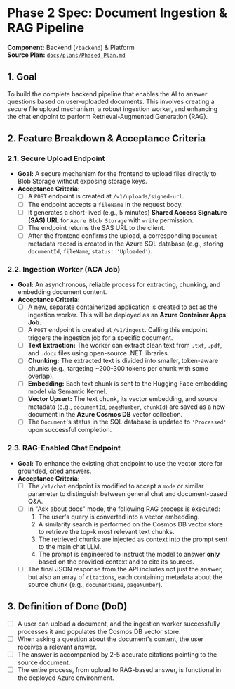 # Phase 2 Spec: Document Ingestion & RAG Pipeline

**Component:** Backend (`/backend`) & Platform  
**Source Plan:** [`docs/plans/Phased_Plan.md`](/docs/plans/Phased_Plan.md)

## 1. Goal

To build the complete backend pipeline that enables the AI to answer questions based on user-uploaded documents. This involves creating a secure file upload mechanism, a robust ingestion worker, and enhancing the chat endpoint to perform Retrieval-Augmented Generation (RAG).

## 2. Feature Breakdown & Acceptance Criteria

### 2.1. Secure Upload Endpoint

-   **Goal:** A secure mechanism for the frontend to upload files directly to Blob Storage without exposing storage keys.
-   **Acceptance Criteria:**
    -   [ ] A `POST` endpoint is created at `/v1/uploads/signed-url`.
    -   [ ] The endpoint accepts a `fileName` in the request body.
    -   [ ] It generates a short-lived (e.g., 5 minutes) **Shared Access Signature (SAS) URL** for `Azure Blob Storage` with `write` permission.
    -   [ ] The endpoint returns the SAS URL to the client.
    -   [ ] After the frontend confirms the upload, a corresponding `Document` metadata record is created in the Azure SQL database (e.g., storing `documentId`, `fileName`, `status: 'Uploaded'`).

### 2.2. Ingestion Worker (ACA Job)

-   **Goal:** An asynchronous, reliable process for extracting, chunking, and embedding document content.
-   **Acceptance Criteria:**
    -   [ ] A new, separate containerized application is created to act as the ingestion worker. This will be deployed as an **Azure Container Apps Job**.
    -   [ ] A `POST` endpoint is created at `/v1/ingest`. Calling this endpoint triggers the ingestion job for a specific document.
    -   [ ] **Text Extraction:** The worker can extract clean text from `.txt`, `.pdf`, and `.docx` files using open-source .NET libraries.
    -   [ ] **Chunking:** The extracted text is divided into smaller, token-aware chunks (e.g., targeting ~200-300 tokens per chunk with some overlap).
    -   [ ] **Embedding:** Each text chunk is sent to the Hugging Face embedding model via Semantic Kernel.
    -   [ ] **Vector Upsert:** The text chunk, its vector embedding, and source metadata (e.g., `documentId`, `pageNumber`, `chunkId`) are saved as a new document in the **Azure Cosmos DB** vector collection.
    -   [ ] The `Document`'s status in the SQL database is updated to `'Processed'` upon successful completion.

### 2.3. RAG-Enabled Chat Endpoint

-   **Goal:** To enhance the existing chat endpoint to use the vector store for grounded, cited answers.
-   **Acceptance Criteria:**
    -   [ ] The `/v1/chat` endpoint is modified to accept a `mode` or similar parameter to distinguish between general chat and document-based Q&A.
    -   [ ] In "Ask about docs" mode, the following RAG process is executed:
        1.  The user's query is converted into a vector embedding.
        2.  A similarity search is performed on the Cosmos DB vector store to retrieve the top-k most relevant text chunks.
        3.  The retrieved chunks are injected as context into the prompt sent to the main chat LLM.
        4.  The prompt is engineered to instruct the model to answer **only** based on the provided context and to cite its sources.
    -   [ ] The final JSON response from the API includes not just the answer, but also an array of `citations`, each containing metadata about the source chunk (e.g., `documentName`, `pageNumber`).

## 3. Definition of Done (DoD)

-   [ ] A user can upload a document, and the ingestion worker successfully processes it and populates the Cosmos DB vector store.
-   [ ] When asking a question about the document's content, the user receives a relevant answer.
-   [ ] The answer is accompanied by 2-5 accurate citations pointing to the source document.
-   [ ] The entire process, from upload to RAG-based answer, is functional in the deployed Azure environment.